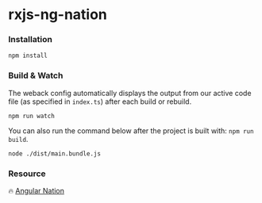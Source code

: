 # rxjs-ng-nation

### Installation

`npm install`

### Build & Watch

The weback config automatically displays the output from our active code file (as specified in `index.ts`) after each build or rebuild.

`npm run watch`

You can also run the command below after the project is built with: `npm run build`.

`node ./dist/main.bundle.js`

### Resource 

🔥 [Angular Nation](https://www.angularnation.net/)